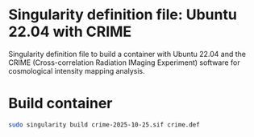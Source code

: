 # Singularity definition file: Ubuntu 22.04 with CRIME
Singularity definition file to build a container with Ubuntu 22.04 and the CRIME (Cross-correlation Radiation IMaging Experiment) software for cosmological intensity mapping analysis.

# Build container
```bash
sudo singularity build crime-2025-10-25.sif crime.def
```
